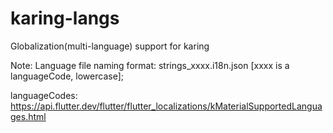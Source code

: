 # karing-langs
Globalization(multi-language) support for karing

Note: Language file naming format: strings_xxxx.i18n.json [xxxx is a languageCode, lowercase];

languageCodes: 
https://api.flutter.dev/flutter/flutter_localizations/kMaterialSupportedLanguages.html 
